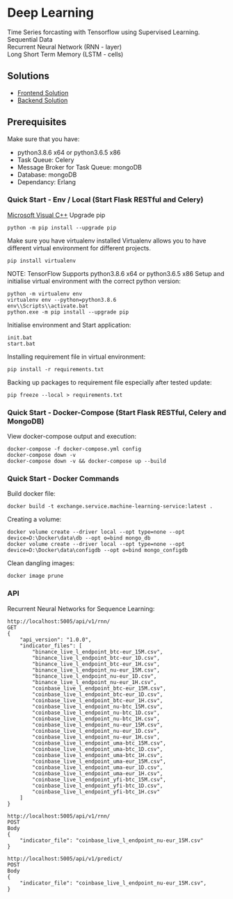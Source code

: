 # Deep Learning

Time Series forcasting with Tensorflow using Supervised Learning. \
Sequential Data \
Recurrent Neural Network (RNN - layer) \
Long Short Term Memory (LSTM - cells)

## Solutions

- [Frontend Solution](configuration.signalR.client.web.frontend/README.md#section)
- [Backend Solution](exchange.service/README.md#section)

## Prerequisites

Make sure that you have:

- python3.8.6 x64 or python3.6.5 x86
- Task Queue: Celery
- Message Broker for Task Queue: mongoDB
- Database: mongoDB
- Dependancy: Erlang

### Quick Start - Env / Local (Start Flask RESTful and Celery)

[Microsoft Visual C++](https://visualstudio.microsoft.com/visual-cpp-build-tools/)
Upgrade pip

```shell
python -m pip install --upgrade pip
```

Make sure you have virtualenv installed
Virtualenv allows you to have different virtual environment for different projects.

```shell
pip install virtualenv
```

NOTE: TensorFlow Supports python3.8.6 x64 or python3.6.5 x86
Setup and initialise virtual environment with the correct python version:

```shell
python -m virtualenv env
virtualenv env --python=python3.8.6
env\\Scripts\\activate.bat
python.exe -m pip install --upgrade pip
```

Initialise environment and Start application:

```shell
init.bat
start.bat
```

Installing requirement file in virtual environment:

```shell
pip install -r requirements.txt
```

Backing up packages to requirement file especially after tested update:

```shell
pip freeze --local > requirements.txt
```

### Quick Start - Docker-Compose (Start Flask RESTful, Celery and MongoDB)

View docker-compose output and execution:

```shell
docker-compose -f docker-compose.yml config
docker-compose down -v
docker-compose down -v && docker-compose up --build
```

### Quick Start - Docker Commands

Build docker file:

```shell
docker build -t exchange.service.machine-learning-service:latest .
```

Creating a volume:

```shell
docker volume create --driver local --opt type=none --opt device=D:\Docker\data\db --opt o=bind mongo_db
docker volume create --driver local --opt type=none --opt device=D:\Docker\data\configdb --opt o=bind mongo_configdb
```

Clean dangling images:

```shell
docker image prune
```

### API

Recurrent Neural Networks for Sequence Learning:

```shell
http://localhost:5005/api/v1/rnn/
GET
{
    "api_version": "1.0.0",
    "indicator_files": [
        "binance_live_l_endpoint_btc-eur_15M.csv",
        "binance_live_l_endpoint_btc-eur_1D.csv",
        "binance_live_l_endpoint_btc-eur_1H.csv",
        "binance_live_l_endpoint_nu-eur_15M.csv",
        "binance_live_l_endpoint_nu-eur_1D.csv",
        "binance_live_l_endpoint_nu-eur_1H.csv",
        "coinbase_live_l_endpoint_btc-eur_15M.csv",
        "coinbase_live_l_endpoint_btc-eur_1D.csv",
        "coinbase_live_l_endpoint_btc-eur_1H.csv",
        "coinbase_live_l_endpoint_nu-btc_15M.csv",
        "coinbase_live_l_endpoint_nu-btc_1D.csv",
        "coinbase_live_l_endpoint_nu-btc_1H.csv",
        "coinbase_live_l_endpoint_nu-eur_15M.csv",
        "coinbase_live_l_endpoint_nu-eur_1D.csv",
        "coinbase_live_l_endpoint_nu-eur_1H.csv",
        "coinbase_live_l_endpoint_uma-btc_15M.csv",
        "coinbase_live_l_endpoint_uma-btc_1D.csv",
        "coinbase_live_l_endpoint_uma-btc_1H.csv",
        "coinbase_live_l_endpoint_uma-eur_15M.csv",
        "coinbase_live_l_endpoint_uma-eur_1D.csv",
        "coinbase_live_l_endpoint_uma-eur_1H.csv",
        "coinbase_live_l_endpoint_yfi-btc_15M.csv",
        "coinbase_live_l_endpoint_yfi-btc_1D.csv",
        "coinbase_live_l_endpoint_yfi-btc_1H.csv"
    ]
}

http://localhost:5005/api/v1/rnn/
POST
Body
{
    "indicator_file": "coinbase_live_l_endpoint_nu-eur_15M.csv"
}

http://localhost:5005/api/v1/predict/
POST
Body
{
    "indicator_file": "coinbase_live_l_endpoint_nu-eur_15M.csv",
}
```

